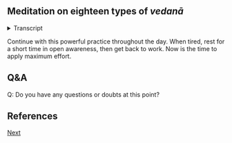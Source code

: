 
## Meditation on eighteen types of *vedanā*



<details>
<summary>Transcript</summary>


This meditation on the eighteen types of *vedanā* is an excellent exercise in open awareness and noting. 

I cannot recommend it highly enough for developing very powerful, continuous present moment awareness of the six fields of experience, along with detailed analysis and discernment of experience according to the Dhamma. In short, it combines *satisambojjhaṅga* and *dhammavicāyasambhojjaṅga* into a potent exercise. All you need to do is sustain the effort to reap the rewards of this authentic practice. 

There is nothing new here, merely a new combination of things which you are already familiar with. One, naming the channel of experience, and two, naming the type of *vedanā*.

Let's go through it step by step. 

---

When seeing, immediately label the experience as cakkhu, eye channel or eye.

If it is a pleasant experience, label it as pleasant or sukha. Eye pleasant, or cakkhu sukka, as your prefer.

If it is an unpleasant experience, label it as dukkha or unpleasant. Eye unpleasant, or cakkhu dukkha.

If it is a neutral experience, which will be by far the most common type, label it is eye neutral, or, cakkhu neva.

---

When hearing, immediately label the experience as sota, ear channel or ear.

If it is a pleasant experience, label it as pleasant or sukha. Ear pleasant, or sota sukka, as your prefer.

If it is an unpleasant experience, label it as dukkha or unpleasant. Ear unpleasant, or sota dukkha.

If it is a neutral experience, which will be by far the most common type, label it is ear neutral, or, sota neva.

---
When smelling, immediately label the experience as ghāna, nose channel or nose.

If it is a pleasant experience, label it as pleasant or sukha. Nose pleasant, or ghāna sukka, as your prefer.

If it is an unpleasant experience, label it as dukkha or unpleasant. Nose unpleasant, or ghāna dukkha.

If it is a neutral experience, which will be by far the most common type, label it is noise neutral, or, ghāna neva.

---

When tasting, immediately label the experience as jivhā, tongue channel or tongue.

If it is a pleasant experience, label it as pleasant or sukha. Tongue pleasant, or jivhā sukka, as your prefer.

If it is an unpleasant experience, label it as dukkha or unpleasant. Tongue unpleasant, or jivhā dukkha.

If it is a neutral experience, which will be by far the most common type, label it is tongue neutral, or, jivhā neva.

---
When feeling a physical sedation, immediately label the experience as kāya, body channel or body.

If it is a pleasant experience, label it as pleasant or sukha. Body pleasant, or kāya sukka, as your prefer.

If it is an unpleasant experience, label it as dukkha or unpleasant. Body unpleasant, or kāya dukkha.

If it is a neutral experience, which will be by far the most common type, label it is body neutral, or, kāya neva.

---
When cognizing any mental phenomena, immediately label the experience as mano, mind channel or mind.

If it is a pleasant experience, label it as pleasant or sukha. Mind pleasant, or mano sukka, as your prefer.

If it is an unpleasant experience, label it as dukkha or unpleasant. Mind unpleasant, or mano dukkha.

If it is a neutral experience, which will be by far the most common type, label it is mine neutral, or, mano neva.

---
With each and every experience, name the channel. 

If it is a pleasant experience, label it as pleasant or sukha. 

If it is an unpleasant experience, label it as dukkha or unpleasant. 

If it is a neutral experience, which will be by far the most common type, label it is neutral. 

Keep noting the channel, noting the vedanā.

---
These are the eighteen types of vedanā, six sense fields, each with three types of possible vedanā.

First name the channel, then name the vedanā.

What channel are you experiencing right now? 

What type of vedanā?

Note it as quick as you can and move on to the next experience which grabs your attention. 

---

Eye, ear, nose, tongue, body, mind. 

Pleasant, unpleasant, neutral. 

These are the eighteen possibilities.

Keep diligently noting each channel of experience, each type of vedanā.

---
Find a good place that you can maintain for the whole day. 

Noting the channel, noting the vedanā.

---
Persist with this practice, as long as you can. 

Then take a short break with open awareness. 

Then get back to work. 

Noting the channel, noting the vedanā.

---
Build up your mental stamina, so that you can keep going with this for long periods of time. 

Take breaks as required, then back to work. 

Noting the channel, noting the vedanā.

---
Put in the effort, and reap the rewards of this exercise. 

Apply your vīriya.

Keep noting the channel, noting the vedanā.

---

What channel are you experiencing right now? 

What type of vedanā?

Note it and move on to the next experience.

---

Keep going like this. 

Noting the channel, noting the vedanā.

---


</details>


Continue with this powerful practice throughout the day. When tired, rest for a short time in open awareness, then get back to work. Now is the time to apply maximum effort.

## Q&A

Q: Do you have any questions or doubts at this point?

## References





<a href="5.6. Craving, Aversion and Ignorance.html">Next</a>

